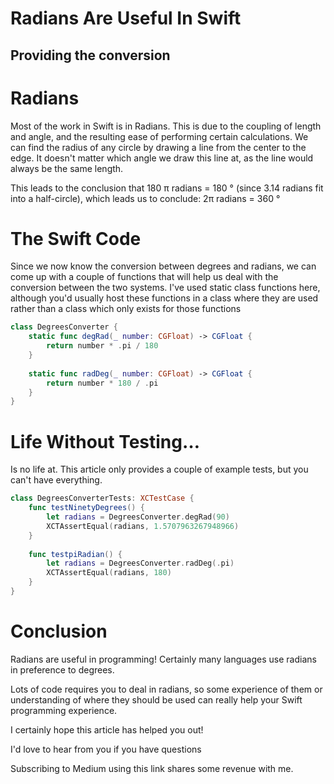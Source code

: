 # Radians Are Useful In Swift
## Providing the conversion

# Radians
Most of the work in Swift is in Radians. This is due to the coupling of length and angle, and the resulting ease of performing certain calculations.
We can find the radius of any circle by drawing a line from the center to the edge. It doesn't matter which angle we draw this line at, as the line would always be the same length.

This leads to the conclusion that 180
π radians = 180 ° (since 3.14 radians fit into a half-circle), which leads us to conclude:
2π radians = 360 °

# The Swift Code
Since we now know the conversion between degrees and radians, we can come up with a couple of functions that will help us deal with the conversion between the two systems.
I've used static class functions here, although you'd usually host these functions in a class where they are used rather than a class which only exists for those functions

```swift
class DegreesConverter {
    static func degRad(_ number: CGFloat) -> CGFloat {
        return number * .pi / 180
    }
    
    static func radDeg(_ number: CGFloat) -> CGFloat {
        return number * 180 / .pi
    }
}
```

# Life Without Testing…
Is no life at. This article only provides a couple of example tests, but you can't have everything.

```swift
class DegreesConverterTests: XCTestCase {
    func testNinetyDegrees() {
        let radians = DegreesConverter.degRad(90)
        XCTAssertEqual(radians, 1.5707963267948966)
    }
    
    func testpiRadian() {
        let radians = DegreesConverter.radDeg(.pi)
        XCTAssertEqual(radians, 180)
    }
}
```

# Conclusion

Radians are useful in programming! Certainly many languages use radians in preference to degrees.

Lots of code requires you to deal in radians, so some experience of them or understanding of where they should be used can really help your Swift programming experience.

I certainly hope this article has helped you out!

I'd love to hear from you if you have questions

Subscribing to Medium using this link shares some revenue with me.
